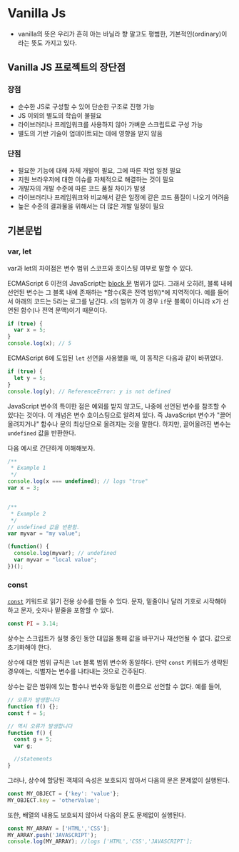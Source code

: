 # Vanilla Js

- vanilla의 뜻은 우리가 흔히 아는 바닐라 향 말고도 평범한, 기본적인(ordinary)이라는 뜻도 가지고 있다.

## Vanilla JS 프로젝트의 장단점

### 장점

- 순수한 JS로 구성할 수 있어 단순한 구조로 진행 가능
- JS 이외의 별도의 학습이 불필요
- 라이브러리나 프레임워크를 사용하지 않아 가벼운 스크립트로 구성 가능
- 별도의 기반 기술이 업데이트되는 데에 영향을 받지 않음

### 단점

- 필요한 기능에 대해 자체 개발이 필요, 그에 따른 작업 일정 필요
- 지원 브라우저에 대한 이슈를 자체적으로 해결하는 것이 필요
- 개발자의 개발 수준에 따른 코드 품질 차이가 발생
- 라이브러리나 프레임워크와 비교해서 같은 일정에 같은 코드 품질이 나오기 어려움
- 높은 수준의 결과물을 위해서는 더 많은 개발 일정이 필요

##  기본문법

### var, let

var과 let의 차이점은 변수 범위 스코프와 호이스팅 여부로 말할 수 있다. 

ECMAScript 6 이전의 JavaScript는 [block 문](https://developer.mozilla.org/ko/docs/Web/JavaScript/Guide/Control_flow_and_error_handling#Block_문) 범위가 없다. 그래서 오히려, 블록 내에 선언된 변수는 그 블록 내에 존재하는 *함수(혹은 전역 범위)*에 지역적이다. 예를 들어서 아래의 코드는 5라는 로그를 남긴다. `x`의 범위가 이 경우 `if`문 블록이 아니라 x가 선언된 함수(나 전역 문맥)이기 때문이다.

```js
if (true) {
  var x = 5;
}
console.log(x); // 5
```

ECMAScript 6에 도입된 `let` 선언을 사용했을 때, 이 동작은 다음과 같이 바뀌었다.

```js
if (true) {
  let y = 5;
}
console.log(y); // ReferenceError: y is not defined
```

JavaScript 변수의 특이한 점은 예외를 받지 않고도, 나중에 선언된 변수를 참조할 수 있다는 것이다. 이 개념은 변수 호이스팅으로 알려져 있다. 즉 JavaScript 변수가 "끌어올려지거나" 함수나 문의 최상단으로 올려지는 것을 말한다. 하지만, 끌어올려진 변수는 `undefined` 값을 반환한다.

다음 예시로 간단하게 이해해보자.

```javascript
/**
 * Example 1
 */
console.log(x === undefined); // logs "true"
var x = 3;


/**
 * Example 2
 */
// undefined 값을 반환함.
var myvar = "my value";

(function() {
  console.log(myvar); // undefined
  var myvar = "local value";
})();
```



### const

[`const`](https://developer.mozilla.org/ko/docs/Web/JavaScript/Reference/Statements/const) 키워드로 읽기 전용 상수를 만들 수 있다.  문자, 밑줄이나 달러 기호로 시작해야 하고 문자, 숫자나 밑줄을 포함할 수 있다.

```js
const PI = 3.14;
```

상수는 스크립트가 실행 중인 동안 대입을 통해 값을 바꾸거나 재선언될 수 없다. 값으로 초기화해야 한다.

상수에 대한 범위 규칙은 `let` 블록 범위 변수와 동일하다. 만약 `const` 키워드가 생략된 경우에는, 식별자는 변수를 나타내는 것으로 간주된다.

상수는 같은 범위에 있는 함수나 변수와 동일한 이름으로 선언할 수 없다. 예를 들어,

```js
// 오류가 발생합니다
function f() {};
const f = 5;

// 역시 오류가 발생합니다
function f() {
  const g = 5;
  var g;

  //statements
}
```

그러나, 상수에 할당된 객체의 속성은 보호되지 않아서 다음의 문은 문제없이 실행된다.

```js
const MY_OBJECT = {'key': 'value'};
MY_OBJECT.key = 'otherValue';
```

또한, 배열의 내용도 보호되지 않아서 다음의 문도 문제없이 실행된다.

```js
const MY_ARRAY = ['HTML','CSS'];
MY_ARRAY.push('JAVASCRIPT');
console.log(MY_ARRAY); //logs ['HTML','CSS','JAVASCRIPT'];
```



